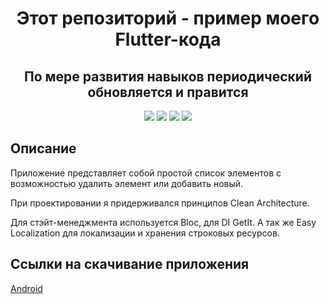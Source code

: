 <h1 align="center">Этот репозиторий - пример моего Flutter-кода</h1>
<h2 align="center">По мере развития навыков периодический обновляется и правится</h2>

<p align="center">
  
<img src="https://img.shields.io/badge/made%20by-vetermol4it-brightgreen">

<img src="https://img.shields.io/badge/flutter-2.5.3-blue" >

<img src="https://img.shields.io/badge/dart-2.12-blue">

<img src="https://img.shields.io/badge/flutter_bloc-8.0-blue">
</p>

## Описание

Приложение представляет собой простой список элементов с возможностью удалить элемент или добавить новый.

При проектировании я придерживался принципов Clean Architecture.

Для стэйт-менеджмента используется Bloc, для DI GetIt.
А так же Easy Localization для локализации и хранения строковых ресурсов.

## Ссылки на скачивание приложения

[Android](https://drive.google.com/file/d/1-hDldKo9q1zpLca7l-sgZw_wRdIZ-Mzm/view?usp=sharing)
